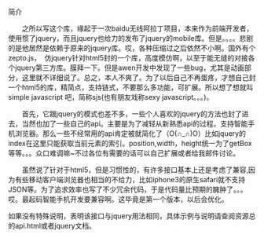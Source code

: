 <html lang="en-US">
<head>
  <meta charset="UTF-8">
	<title></title>
</head>
<body>
	
<div class="chead">简介</div>
<p>
	　　之所以写这个库，缘起于一次baidu无线阿拉丁项目，本来作为前端开发者，使用惯了jquery，而且jquery也给力的发布了jquery的mobile库。但是。。。。悲剧的是他居然是依赖于原来的jquery库。哎，各种压缩过之后依然不小啊。国外有个zepto.js， &nbsp;仿jquery针对html5封的一个库，高度模仿啊，以至于能无缝的对接各个jquery第三方库。膜拜一下。但是awen开发中发现了一些bug，尤其是动画部分，这里就不详细说了。总之，本人不爽了。为了以后自己不再蛋疼，才想自己封一个html5的库，精简点，支持链式，不要那么多功能，可扩展。所以想了想就叫 simple javascript 吧，简称sjs(也有朋友戏称sexy javascript。。。)。</p>
<p>
	　　首先，它跟jquery的模式也差不多，一些个人喜欢的jquery的方法也封了进去，当然也加了一些自己的api。主要是为了减轻从新熟悉api的过程。支持智能手机浏览器。那么一些不经常用的api肯定被就简化了（O(∩_∩)O）比如jquery的index在这里只能获取当前元素的索引。position,width，height统一为了getBox等等。。。众口难调嘛~不过各位有需要的话可以自己扩展或者给我邮件讨论。
</p>
<p>
	　　虽然说了针对于html5，但是习惯性的，有许多接口基本上还是考虑了兼容,因为有些移动客户端浏览器也相当的不给力，比如iphone3的原生safari就不支持JSON等。为了追求效率也写了不少冗余代码，于是代码量比预期的臃肿了。。。哎。最起码智能手机开发要兼容啊。这毕竟是第一个版本，以后会优化。
</p>
<p>  如果没有特殊说明，表明该接口与jquery用法相同，具体示例与说明请查阅资源总的api.html或者jquery文档。  


</p>	
</div>

</body>
</html>
